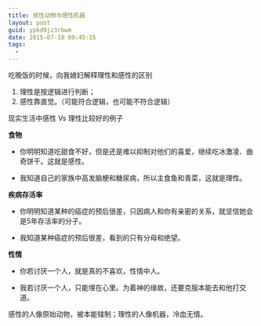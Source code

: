 ```yaml
---
title: 感性动物与理性机器
layout: post
guid: ypkd9jz3rbwm
date: 2015-07-10 09:45:15
tags:
  - 
---
```


吃晚饭的时候，向我媳妇解释理性和感性的区别

1. 理性是按逻辑进行判断；
2. 感性靠直觉。（可能符合逻辑，也可能不符合逻辑）

现实生活中感性 Vs 理性比较好的例子

**食物**

* 你明明知道吃甜食不好，但是还是难以抑制对他们的喜爱，继续吃冰激凌、曲奇饼干。这就是感性。

* 我知道自己的家族中高发脑梗和糖尿病，所以主食鱼和青菜，这就是理性。


**疾病存活率**

* 你明明知道某种的癌症的预后很差，只因病人和你有亲密的关系，就坚信她会是5年存活率的分子。

* 我知道某种癌症的预后很差，看到的只有分母和绝望。


**性情**

* 你若讨厌一个人，就是真的不喜欢，性情中人。

* 我若讨厌一个人，只能埋在心里。为着神的缘故，还要克服本能去和他打交道。


感性的人像原始动物，被本能辖制；理性的人像机器，冷血无情。

